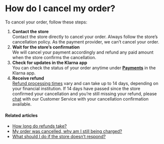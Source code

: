 # How do I cancel my order?

To cancel your order, follow these steps:

1. **Contact the store**  
Contact the store directly to cancel your order. Always follow the store’s cancellation policy. As the payment provider, we can’t cancel your order.
2. **Wait for the store’s confirmation**  
We will cancel your payment accordingly and refund any paid amount when the store confirms the cancellation.
3. **Check for updates in the Klarna app**  
You can check the status of your order anytime under [**Payments**](https://app.klarna.com/transactions/my-klarna/) in the Klarna app.
4. **Receive refund**  
[Refund processing times](https://www.klarna.com/us/customer-service/how-long-do-refunds-take/) vary and can take up to 14 days, depending on your financial institution. If 14 days have passed since the store confirmed your cancellation and you’re still missing your refund, please [chat](https://app.klarna.com/support/) with our Customer Service with your cancellation confirmation available.

#### Related articles

* [How long do refunds take?](https://www.klarna.com/us/customer-service/how-long-do-refunds-take/)
* [My order was cancelled, why am I still being charged?](https://www.klarna.com/us/customer-service/my-order-was-cancelled-why-am-i-still-being-charged/)
* [What should I do if the store doesn’t respond?](https://www.klarna.com/us/customer-service/what-should-i-do-if-the-store-doesnt-respond/)
